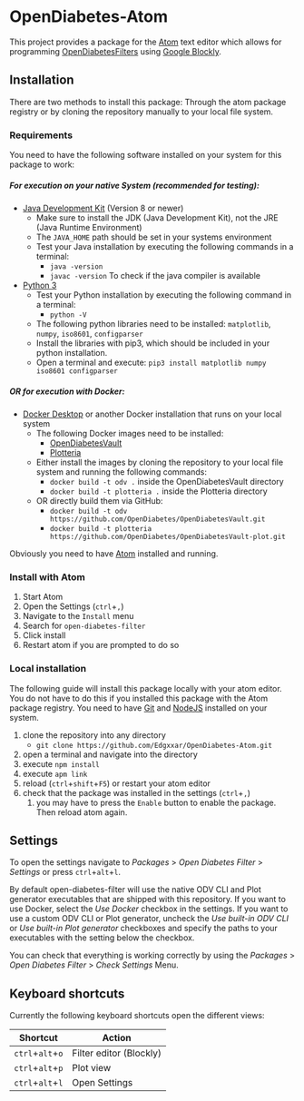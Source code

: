 # OpenDiabetes-Atom
This project provides a package for the [Atom](https://atom.io) text editor which allows for programming [OpenDiabetesFilters](https://github.com/Edgxxar/OpenDiabetesFilter) using [Google Blockly](https://developers.google.com/blockly/).

## Installation
There are two methods to install this package: Through the atom package registry or by cloning the repository manually to your local file system.

### Requirements
You need to have the following software installed on your system for this package to work:

##### For execution on your native System (recommended for testing):
* [Java Development Kit](https://www.oracle.com/technetwork/java/javase/downloads/index.html) (Version 8 or newer)
  * Make sure to install the JDK (Java Development Kit), not the JRE (Java Runtime Environment)
  * The `JAVA_HOME` path should be set in your systems environment
  * Test your Java installation by executing the following commands in a terminal:
    * `java -version`
    * `javac -version` To check if the java compiler is available
* [Python 3](https://www.python.org/downloads/)
  * Test your Python installation by executing the following command in a terminal:
    * `python -V`
  * The following python libraries need to be installed: `matplotlib`, `numpy`, `iso8601`, `configparser`
  * Install the libraries with pip3, which should be included in your python installation.
  * Open a terminal and execute: `pip3 install matplotlib numpy iso8601 configparser`

##### OR for execution with Docker:
* [Docker Desktop](https://www.docker.com/products/docker-desktop) or another Docker installation that runs on your local system
  * The following Docker images need to be installed:
    * [OpenDiabetesVault](https://github.com/OpenDiabetes/OpenDiabetesVault)
    * [Plotteria](https://github.com/OpenDiabetes/OpenDiabetesVault-plot)
  * Either install the images by cloning the repository to your local file system and running the following commands:
    * `docker build -t odv .` inside the OpenDiabetesVault directory
    * `docker build -t plotteria .` inside the Plotteria directory
  * OR directly build them via GitHub:
    * `docker build -t odv https://github.com/OpenDiabetes/OpenDiabetesVault.git`
    * `docker build -t plotteria https://github.com/OpenDiabetes/OpenDiabetesVault-plot.git`

Obviously you need to have [Atom](https://atom.io) installed and running.

### Install with Atom
1. Start Atom
1. Open the Settings (`ctrl`+`,`)
1. Navigate to the `Install` menu
1. Search for `open-diabetes-filter`
1. Click install
1. Restart atom if you are prompted to do so

### Local installation
The following guide will install this package locally with your atom editor. You do not have to do this if you installed this package with the Atom package registry.
You need to have [Git](https://git-scm.com/) and [NodeJS](https://nodejs.org/en/download/) installed on your system. 

1. clone the repository into any directory
   * `git clone https://github.com/Edgxxar/OpenDiabetes-Atom.git`
1. open a terminal and navigate into the directory
1. execute `npm install`
1. execute `apm link`
1. reload (`ctrl`+`shift`+`F5`) or restart your atom editor
1. check that the package was installed in the settings (`ctrl`+`,`)
   1. you may have to press the `Enable` button to enable the package. Then reload atom again.

## Settings
To open the settings navigate to *Packages* > *Open Diabetes Filter* > *Settings* or press `ctrl`+`alt`+`l`.

By default open-diabetes-filter will use the native ODV CLI and Plot generator executables that are shipped with this repository.
If you want to use Docker, select the *Use Docker* checkbox in the settings. 
If you want to use a custom ODV CLI or Plot generator, uncheck the *Use built-in ODV CLI* or *Use built-in Plot generator* checkboxes and specify the paths to your executables with the setting below the checkbox. 

You can check that everything is working correctly by using the *Packages* > *Open Diabetes Filter* > *Check Settings* Menu.

## Keyboard shortcuts
Currently the following keyboard shortcuts open the different views:

| Shortcut | Action |
|----------|--------|
| `ctrl`+`alt`+`o` | Filter editor (Blockly) |
| `ctrl`+`alt`+`p` | Plot view |
| `ctrl`+`alt`+`l` | Open Settings |
